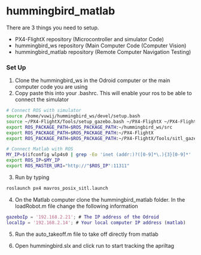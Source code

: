 # hummingbird_matlab

There are 3 things you need to setup. 

* PX4-FlightX repository (Microcontroller and simulator Code)
* hummingbird_ws repository (Main Computer Code (Computer Vision)
* hummingbird_matlab repository (Remote Computer Navigation Testing)

### Set Up

1. Clone the hummingbird_ws in the Odroid computer or the main computer code you are using
2. Copy paste this into your .bashrc. This will enable your ros to be able to connect the simulator
```sh
# Connect ROS with simulator
source /home/vuwij/hummingbird_ws/devel/setup.bash
source ~/PX4-FlightX/Tools/setup_gazebo.bash ~/PX4-FlightX ~/PX4-FlightX/build_posix_sitl_tailsitter
export ROS_PACKAGE_PATH=$ROS_PACKAGE_PATH:~/hummingbird_ws/src
export ROS_PACKAGE_PATH=$ROS_PACKAGE_PATH:~/PX4-FlightX
export ROS_PACKAGE_PATH=$ROS_PACKAGE_PATH:~/PX4-FlightX/Tools/sitl_gazebo

# Connect Matlab with ROS
MY_IP=$(ifconfig wlp4s0 | grep -Eo 'inet (addr:)?([0-9]*\.){3}[0-9]*' | grep -Eo '([0-9]*\.){3}[0-9]*' | grep -v '127.0.0.1')
export ROS_IP=$MY_IP
export ROS_MASTER_URI="http://"$ROS_IP":11311"
```
3. Run by typing
```sh
roslaunch px4 mavros_posix_sitl.launch
```
4. On the Matlab computer clone the hummingbird_matlab folder. In the loadRobot.m file change the following information
```matlab
gazeboIp = '192.168.2.21'; # The IP address of the Odroid
localIp = '192.168.2.14'; # Your local computer IP address (matlab)
```
5. Run the auto_takeoff.m file to take off directly from matlab

6. Open hummingbird.slx and click run to start tracking the apriltag
